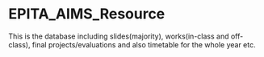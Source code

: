 # EPITA_AIMS_Resource
This is the database including slides(majority), works(in-class and off-class), final projects/evaluations and also timetable for the whole year etc.
